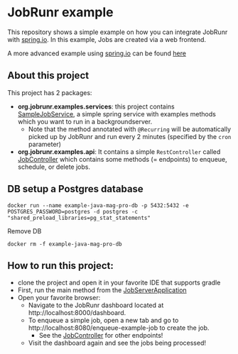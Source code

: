 # JobRunr example

This repository shows a simple example on how you can integrate JobRunr with [spring.io](https://spring.io/). In this example, Jobs are created via a web frontend.

A more advanced example using [spring.io](https://spring.io/) can be found [here](https://github.com/jobrunr/example-spring)

## About this project
This project has 2 packages:
- **org.jobrunr.examples.services**: this project contains [SampleJobService](src/main/java/org/jobrunr/examples/services/SampleJobService.java), a simple spring service with examples methods which you want to run in a backgroundserver.
    - Note that the method annotated with `@Recurring` will be automatically picked up by JobRunr and run every 2 minutes (specified by the `cron` parameter)
- **org.jobrunr.examples.api**: It contains a simple `RestController` called [JobController](src/main/java/org/jobrunr/examples/api/JobController.java) which contains some
  methods (= endpoints) to enqueue, schedule, or delete jobs.

## DB setup a Postgres database
```shell
docker run --name example-java-mag-pro-db -p 5432:5432 -e POSTGRES_PASSWORD=postgres -d postgres -c "shared_preload_libraries=pg_stat_statements"
```

Remove DB
```shell
docker rm -f example-java-mag-pro-db
```

## How to run this project:
- clone the project and open it in your favorite IDE that supports gradle
- First, run the main method from
  the [JobServerApplication](src/main/java/org/jobrunr/examples/JobRunrApplication.java)
- Open your favorite browser:
    - Navigate to the JobRunr dashboard located at http://localhost:8000/dashboard.
    - To enqueue a simple job, open a new tab and go to http://localhost:8080/enqueue-example-job to create the job.
      - See the [JobController](src/main/java/org/jobrunr/examples/api/JobController.java) for other endpoints!
    - Visit the dashboard again and see the jobs being processed!
